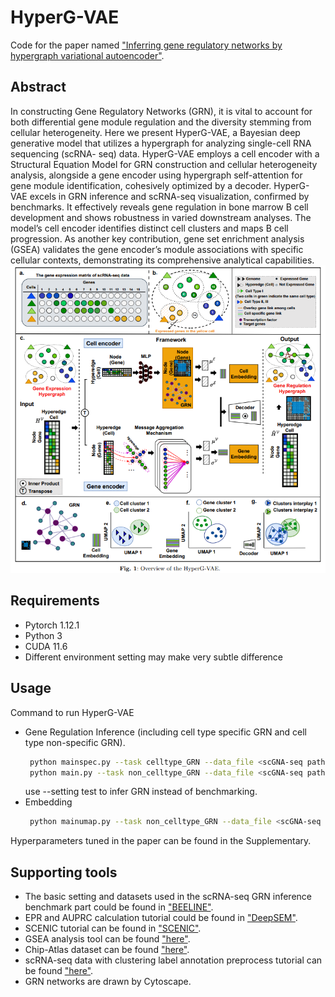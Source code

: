 # HyperG-VAE
Code for the paper named ["Inferring gene regulatory networks by hypergraph variational autoencoder"](https://www.biorxiv.org/content/10.1101/2024.04.01.586509v1). 

## Abstract
In constructing Gene Regulatory Networks (GRN), it is vital to account for
both differential gene module regulation and the diversity stemming from cellular
heterogeneity. Here we present HyperG-VAE, a Bayesian deep generative model
that utilizes a hypergraph for analyzing single-cell RNA sequencing (scRNA-
seq) data. HyperG-VAE employs a cell encoder with a Structural Equation
Model for GRN construction and cellular heterogeneity analysis, alongside a gene
encoder using hypergraph self-attention for gene module identification, cohesively
optimized by a decoder. HyperG-VAE excels in GRN inference and scRNA-seq
visualization, confirmed by benchmarks. It effectively reveals gene regulation in
bone marrow B cell development and shows robustness in varied downstream
analyses. The model’s cell encoder identifies distinct cell clusters and maps B cell
progression. As another key contribution, gene set enrichment analysis (GSEA)
validates the gene encoder’s module associations with specific cellular contexts,
demonstrating its comprehensive analytical capabilities.
![demo](framework.png)

## Requirements
* Pytorch 1.12.1
* Python 3
* CUDA 11.6
* Different environment setting may make very subtle difference

## Usage
Command to run HyperG-VAE 
- Gene Regulation Inference (including cell type specific GRN and cell type non-specific GRN). 
	```sh
     python mainspec.py --task celltype_GRN --data_file <scGNA-seq path> --save_name <output path> --setting test
	 python main.py --task non_celltype_GRN --data_file <scGNA-seq path> --save_name <output path> --setting test
	 ```
     use --setting test to infer GRN instead of benchmarking.
- Embedding  
	```sh
     python mainumap.py --task non_celltype_GRN --data_file <scGNA-seq path> --save_name <output path>
	 ```

Hyperparameters tuned in the paper can be found in the Supplementary.

## Supporting tools
* The basic setting and datasets used in the scRNA-seq GRN inference benchmark part could be found in ["BEELINE"](https://github.com/murali-group/BEELINE).
* EPR and AUPRC calculation tutorial could be found in ["DeepSEM"](https://github.com/HantaoShu/DeepSEM/tree/master/tutorial).
* SCENIC tutorial can be found in ["SCENIC"](https://github.com/aertslab/pySCENIC).
* GSEA analysis tool can be found ["here"](https://metascape.org/gp/index.html#/main/step1).
* Chip-Atlas dataset can be found ["here"](https://chip-atlas.org/target_genes).
* scRNA-seq data with clustering label annotation preprocess tutorial can be found ["here"](https://github.com/hemberg-lab/scRNA.seq.datasets).
* GRN networks are drawn by Cytoscape.

